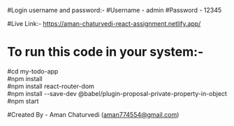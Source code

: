 #Login username and password:-
#Username - admin
#Password - 12345

#Live Link:-
https://aman-chaturvedi-react-assignment.netlify.app/

# To run this code in your system:-
#cd my-todo-app<br />
#npm install<br />
#npm install react-router-dom<br />
#npm install --save-dev @babel/plugin-proposal-private-property-in-object<br />
#npm start<br />

#Created By - Aman Chaturvedi (aman774554@gmail.com)

